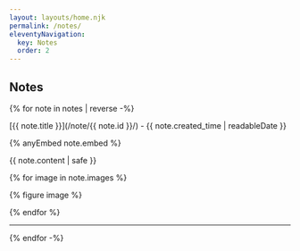 ```yaml
---
layout: layouts/home.njk
permalink: /notes/
eleventyNavigation:
  key: Notes
  order: 2
---
```


<section class="content-780">
<h1>Notes</h1>

{% for note in notes | reverse -%}

[{{ note.title }}](/note/{{ note.id }}/) - {{ note.created_time | readableDate }}

{% anyEmbed note.embed %}

{{ note.content | safe }}

{% for image in note.images %}

{% figure image %}

{% endfor %}

<hr/>

{% endfor -%}


</section>